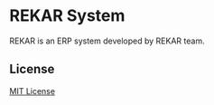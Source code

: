 # REKAR System

REKAR is an ERP system developed by REKAR team.

## License

[MIT License](LICENSE)
